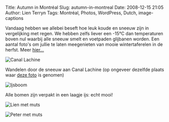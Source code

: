 Title: Autumn in Montréal
Slug: autumn-in-montreal
Date: 2008-12-15 21:05
Author: Lien Terryn
Tags: Montréal, Photos, WordPress, Dutch, image-captions

Vandaag hebben we allebei beseft hoe leuk koude en sneeuw zijn in vergelijking met regen. We hebben zelfs liever een -15°C dan temperaturen boven nul waarbij alle sneeuw smelt en voetpaden glijbanen worden. Een aantal foto's om jullie te laten meegenieten van mooie wintertaferelen in de herfst. Meer [hier…](http://picasaweb.google.com/lienterryn/HerfstInMontrAl)

![Canal Lachine](http://lh5.ggpht.com/_cvGWRFf-ypY/SUaygFTCu2I/AAAAAAAACUE/Z91UgjJDVXM/s800/P1050667.JPG)

Wandelen door de sneeuw aan Canal Lachine (op ongeveer dezelfde plaats waar [deze foto](http://picasaweb.google.com/lienterryn/LaVieMontrAl#5248986934055567186) is genomen)

![Ijsboom](http://lh3.ggpht.com/_cvGWRFf-ypY/SUava4ZNAFI/AAAAAAAACTA/Qgcwv7_oYGE/s800/P1050640.JPG)

Alle bomen zijn verpakt in een laagje ijs: echt mooi!

![Lien met muts](http://lh4.ggpht.com/_cvGWRFf-ypY/SUawAxLqpqI/AAAAAAAACTM/n3CO5vjYCrY/s800/P1050643.JPG)

![Peter met muts](http://lh4.ggpht.com/_cvGWRFf-ypY/SUawq1M2KEI/AAAAAAAACTc/I2nD4yKeasA/s800/P1050646.JPG)